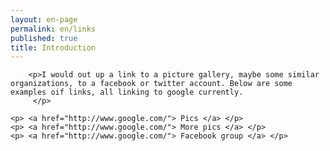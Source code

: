 ```yaml
---
layout: en-page
permalink: en/links
published: true
title: Introduction
---
```


        <p>I would out up a link to a picture gallery, maybe some similar organizations, to a facebook or twitter account. Below are some examples oif links, all linking to google currently.
         </p>
        
    <p> <a href="http://www.google.com/"> Pics </a> </p>
    <p> <a href="http://www.google.com/"> More pics </a> </p>
    <p> <a href="http://www.google.com/"> Facebook group </a> </p>